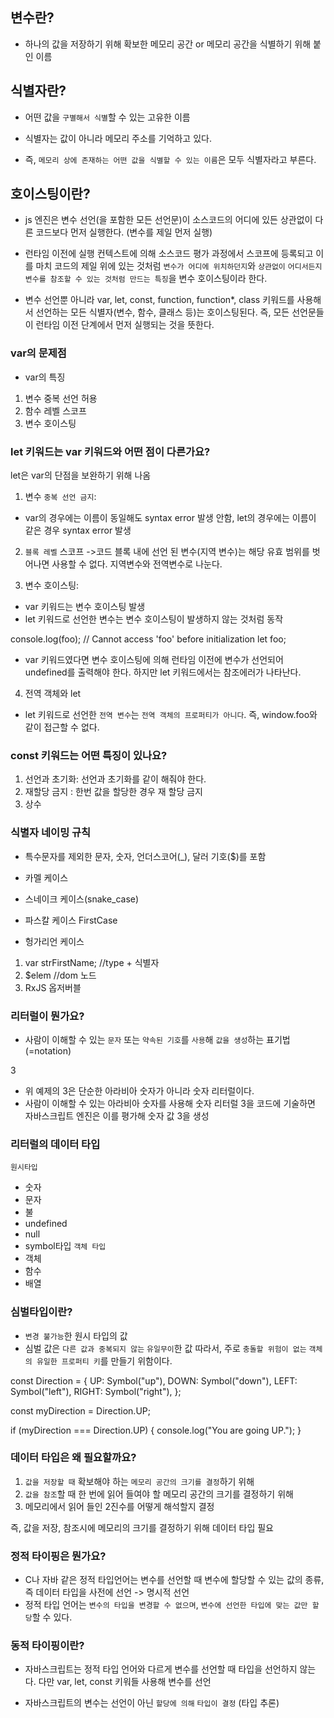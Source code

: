 ## 변수란?

- 하나의 값을 저장하기 위해 확보한 메모리 공간 or 메모리 공간을 식별하기 위해 붙인 이름

## 식별자란?

- 어떤 값을 `구별해서 식별`할 수 있는 고유한 이름

- 식별자는 값이 아니라 메모리 주소를 기억하고 있다.
- 즉, `메모리 상에 존재하는 어떤 값을 식별할 수 있는 이름`은 모두 식별자라고 부른다.

## 호이스팅이란?

- js 엔진은 변수 선언(을 포함한 모든 선언문)이 소스코드의 어디에 있든 상관없이 다른 코드보다 먼저 실행한다.
  (변수를 제일 먼저 실행)
- 런타임 이전에 실행 컨텍스트에 의해 소스코드 평가 과정에서 스코프에 등록되고 이를 마치 코드의 제일 위에 있는 것처럼 `변수가 어디에 위치하던지`와 `상관없이` `어디서든지 변수를 참조할 수 있는 것처럼 만드는 특징`을 변수 호이스팅이라 한다.

- 변수 선언뿐 아니라 var, let, const, function, function\*, class 키워드를 사용해서 선언하는 모든 식별자(변수, 함수, 클래스 등)는 호이스팅된다.
  즉, 모든 선언문들이 런타임 이전 단계에서 먼저 실행되는 것을 뜻한다.

### var의 문제점

- var의 특징

1. 변수 중복 선언 허용
2. 함수 레벨 스코프
3. 변수 호이스팅

### let 키워드는 var 키워드와 어떤 점이 다른가요?

let은 var의 단점을 보완하기 위해 나옴

1. 변수 `중복 선언 금지`:

- var의 경우에는 이름이 동일해도 syntax error 발생 안함, let의 경우에는 이름이 같은 경우 syntax error 발생

2. `블록 레벨` 스코프
   ->코드 블록 내에 선언 된 변수(지역 변수)는 해당 유효 범위를 벗어나면 사용할 수 없다.
   지역변수와 전역변수로 나눈다.

3. 변수 호이스팅:

- var 키워드는 변수 호이스팅 발생
- let 키워드로 선언한 변수는 변수 호이스팅이 발생하지 않는 것처럼 동작

console.log(foo); // Cannot access 'foo' before initialization
let foo;

- var 키워드였다면 변수 호이스팅에 의해 런타임 이전에 변수가 선언되어 undefined를 출력해야 한다. 하지만 let 키워드에서는 참조에러가 나타난다.

4. 전역 객체와 let

- let 키워드로 선언한 `전역 변수`는 `전역 객체의 프로퍼티가 아니다`. 즉, window.foo와 같이 접근할 수 없다.

### const 키워드는 어떤 특징이 있나요?

1. 선언과 초기화: 선언과 초기화를 같이 해줘야 한다.
2. 재할당 금지 : 한번 값을 할당한 경우 재 할당 금지
3. 상수

### 식별자 네이밍 규칙

- 특수문자를 제외한 문자, 숫자, 언더스코어(\_), 달러 기호($)를 포함

- 카멜 케이스
- 스네이크 케이스(snake_case)
- 파스칼 케이스 FirstCase
- 헝가리언 케이스

1. var strFirstName; //type + 식별자
2. $elem //dom 노드
3. RxJS 옵저버블

### 리터럴이 뭔가요?

- 사람이 이해할 수 있는 `문자` 또는 `약속된 기호`를 `사용`해 `값을 생성`하는 표기법(=notation)

<!-- 숫자 리터럴 3 -->

3

- 위 예제의 3은 단순한 아라비아 숫자가 아니라 숫자 리터럴이다.
- 사람이 이해할 수 있는 아라비아 숫자를 사용해 숫자 리터럴 3을 코드에 기술하면 자바스크립트 엔진은 이를 평가해 숫자 값 3을 생성

### 리터럴의 데이터 타입

`원시타입`

- 숫자
- 문자
- 불
- undefined
- null
- symbol타입
  `객체 타입`
- 객체
- 함수
- 배열

### 심벌타입이란?

- `변경 불가능`한 원시 타입의 값
- 심벌 값은 `다른 값과 중복되지 않는` `유일무이`한 값 따라서, 주로 `충돌할 위험이 없는` `객체의 유일한 프로퍼티 키`를 만들기 위함이다.

const Direction = {
UP: Symbol("up"),
DOWN: Symbol("down"),
LEFT: Symbol("left"),
RIGHT: Symbol("right"),
};

const myDirection = Direction.UP;

if (myDirection === Direction.UP) {
console.log("You are going UP.");
}

### 데이터 타입은 왜 필요할까요?

1. `값을 저장할 때` 확보해야 하는 `메모리 공간의 크기를 결정`하기 위해
2. `값을 참조`할 때 한 번에 읽어 들여야 할 메모리 공간의 크기를 결정하기 위해
3. 메모리에서 읽어 들인 2진수를 어떻게 해석할지 결정

즉, 값을 저장, 참조시에 메모리의 크기를 결정하기 위해 데이터 타입 필요

### 정적 타이핑은 뭔가요?

- C나 자바 같은 정적 타입언어는 변수를 선언할 때 변수에 할당할 수 있는 값의 종류, 즉 데이터 타입을 사전에 선언 -> 명시적 선언
- 정적 타입 언어는 `변수의 타입을 변경할 수 없으며`, `변수에 선언한 타입에 맞는 값만 할당`할 수 있다.

### 동적 타이핑이란?

- 자바스크립트는 정적 타입 언어와 다르게 변수를 선언할 때 타입을 선언하지 않는다. 다만 var, let, const 키워들 사용해 변수를 선언

- 자바스크립트의 변수는 선언이 아닌 `할당에 의해` `타입이 결정` (타입 추론)
